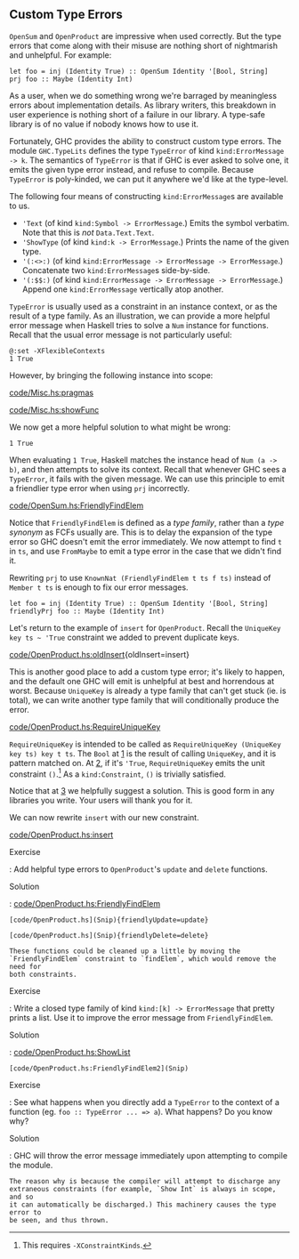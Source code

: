 ## Custom Type Errors

`OpenSum` and `OpenProduct` are impressive when used correctly. But the type
errors that come along with their misuse are nothing short of nightmarish and
unhelpful. For example:

```{ghci=code/OpenSum.hs}
let foo = inj (Identity True) :: OpenSum Identity '[Bool, String]
prj foo :: Maybe (Identity Int)
```

As a user, when we do something wrong we're barraged by meaningless errors about
implementation details. As library writers, this breakdown in user experience is
nothing short of a failure in our library. A type-safe library is of no value if
nobody knows how to use it.

Fortunately, GHC provides the ability to construct custom type errors. The
module `GHC.TypeLits` defines the type `TypeError` of kind `kind:ErrorMessage ->
k`.  The semantics of `TypeError` is that if GHC is ever asked to solve one, it
emits the given type error instead, and refuse to compile. Because `TypeError`
is poly-kinded, we can put it anywhere we'd like at the type-level.

The following four means of constructing `kind:ErrorMessage`s are available to
us.

* `'Text` (of kind `kind:Symbol -> ErrorMessage`.) Emits the symbol verbatim.
  Note that this is *not* `Data.Text.Text`.
* `'ShowType` (of kind `kind:k -> ErrorMessage`.) Prints the name of the given
  type.
* `'(:<>:)` (of kind `kind:ErrorMessage -> ErrorMessage -> ErrorMessage`.)
  Concatenate two `kind:ErrorMessage`s side-by-side.
* `'(:$$:)` (of kind `kind:ErrorMessage -> ErrorMessage -> ErrorMessage`.)
  Append one `kind:ErrorMessage` vertically atop another.

`TypeError` is usually used as a constraint in an instance context, or as the
result of a type family. As an illustration, we can provide a more helpful error
message when Haskell tries to solve a `Num` instance for functions. Recall that
the usual error message is not particularly useful:

```{ghci=code/OpenProduct.hs}
@:set -XFlexibleContexts
1 True
```

However, by bringing the following instance into scope:

[code/Misc.hs:pragmas](Snip)

[code/Misc.hs:showFunc](Snip)

We now get a more helpful solution to what might be wrong:

```{ghci=code/Misc.hs}
1 True
```

When evaluating `1 True`, Haskell matches the instance head of `Num (a -> b)`,
and then attempts to solve its context. Recall that whenever GHC sees a
`TypeError`, it fails with the given message. We can use this principle to emit
a friendlier type error when using `prj` incorrectly.

[code/OpenSum.hs:FriendlyFindElem](Snip)

Notice that `FriendlyFindElem` is defined as a *type family*, rather than a
*type synonym* as FCFs usually are. This is to delay the expansion of the type
error so GHC doesn't emit the error immediately. We now attempt to find `t` in
`ts`, and use `FromMaybe` to emit a type error in the case that we didn't find
it.

Rewriting `prj` to use `KnownNat (FriendlyFindElem t ts f ts)` instead of
`Member t ts` is enough to fix our error messages.

```{ghci=code/OpenSum.hs}
let foo = inj (Identity True) :: OpenSum Identity '[Bool, String]
friendlyPrj foo :: Maybe (Identity Int)
```

Let's return to the example of `insert` for `OpenProduct`. Recall the `UniqueKey
key ts ~ 'True` constraint we added to prevent duplicate keys.

[code/OpenProduct.hs:oldInsert](Snip){oldInsert=insert}

This is another good place to add a custom type error; it's likely to happen,
and the default one GHC will emit is unhelpful at best and horrendous at worst.
Because `UniqueKey` is already a type family that can't get stuck (ie. is
total), we can write another type family that will conditionally produce the
error.

[code/OpenProduct.hs:RequireUniqueKey](Snip)

`RequireUniqueKey` is intended to be called as `RequireUniqueKey (UniqueKey key
ts) key t ts`. The `Bool` at [1](Ann) is the result of calling `UniqueKey`, and
it is pattern matched on. At [2](Ann), if it's `'True`, `RequireUniqueKey` emits
the unit constraint `()`.[^requires-constraintkinds] As a `kind:Constraint`,
`()` is trivially satisfied.

[^requires-constraintkinds]: This requires `-XConstraintKinds`.

Notice that at [3](Ann) we helpfully suggest a solution. This is good form in
any libraries you write. Your users will thank you for it.

We can now rewrite `insert` with our new constraint.

[code/OpenProduct.hs:insert](Snip)

Exercise

:   Add helpful type errors to `OpenProduct`'s `update` and `delete` functions.

Solution

:   [code/OpenProduct.hs:FriendlyFindElem](Snip)

    [code/OpenProduct.hs](Snip){friendlyUpdate=update}

    [code/OpenProduct.hs](Snip){friendlyDelete=delete}

    These functions could be cleaned up a little by moving the
    `FriendlyFindElem` constraint to `findElem`, which would remove the need for
    both constraints.


Exercise

:   Write a closed type family of kind `kind:[k] -> ErrorMessage` that pretty
    prints a list. Use it to improve the error message from `FriendlyFindElem`.

Solution

:   [code/OpenProduct.hs:ShowList](Snip)

    [code/OpenProduct.hs:FriendlyFindElem2](Snip)


Exercise

:   See what happens when you directly add a `TypeError` to the context of a
    function (eg. `foo :: TypeError ... => a`). What happens? Do you know why?

Solution

:   GHC will throw the error message immediately upon attempting to compile the
    module.

    The reason why is because the compiler will attempt to discharge any
    extraneous constraints (for example, `Show Int` is always in scope, and so
    it can automatically be discharged.) This machinery causes the type error to
    be seen, and thus thrown.

